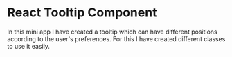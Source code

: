 # React Tooltip Component

In this mini app I have created a tooltip which can have different positions according to the user's preferences. 
For this I have created different classes to use it easily.
